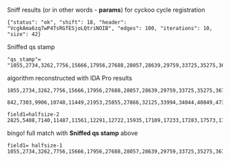 Sniff results (or in other words - <b>params</b>) for cyckoo cycle registration

``` {"status": "ok", "shift": 18, "header": "VcgkAma6zq7wP4TsRGfESjoLQtriNOIB", "edges": 100, "iterations": 10, "size": 42} ```

Sniffed qs stamp
``` 
"qs_stamp"=
"1055,2734,3262,7756,15666,17956,27688,28057,28639,29759,33725,35275,36753,39425,41710,44088,47644,51482,52448,61818,62288,66538,70865,73490,76109,83455,84614,86199,86668,88357,89142,95198,99867,116711,124301,127355,131246,135837,135847,138330,156483,158728|842,7303,9906,10748,11449,21953,25855,27866,32125,33994,34044,40849,47336,47406,48225,49289,56751,66609,66888,75470,75836,76701,77976,78907,79007,82556,98894,100402,102265,110358,111657,116452,117648,121955,124571,130488,130702,137660,140621,144116,144484,150194|3004,5134,5741,6884,9703,11542,12043,13844,23061,23326,25894,27747,37092,40529,44901,48346,56208,61498,61717,70342,72206,74497,75908,79234,80279,92992,96441,97631,101822,106326,108915,109482,112894,113932,114151,115021,115440,119392,120920,127291,128675,149741|2660,3755,3943,4557,18451,22382,24540,26222,29335,37462,37637,46507,48801,49998,58344,60950,75992,78338,78584,80400,82003,86347,89196,92053,92198,92800,95927,102781,102878,107289,108044,108105,110513,110527,113163,117523,123259,124985,129297,132658,137030,154411|305,1234,3614,5278,11953,13461,18370,26837,27526,30256,30397,44710,46684,52496,52730,53605,56066,56955,58076,66128,75608,79988,80458,88027,92689,101533,102906,105108,106448,107324,108220,110054,111621,113453,123149,125012,128528,131047,131355,131410,144236,145496|600,6928,8966,10141,11086,11419,11595,16598,16911,20282,21636,24984,41192,41712,45616,49088,54214,58317,60209,67899,72120,73517,75927,76477,80670,83551,86592,89905,90016,93695,93732,95054,96736,97852,106258,106954,116807,123578,128366,129357,131034,156917|2719,5693,23855,27990,29912,30762,35619,40061,43052,48619,50509,54636,55217,59090,59636,66107,69430,70555,71927,77162,79409,81520,83656,86388,89778,99031,104690,107451,110122,112589,117364,121445,126359,128675,129613,130182,132437,132547,134095,136037,138523,153451|1537,10315,12167,12879,13638,16757,17604,21288,23670,26737,28576,31343,33883,37416,38637,42583,52963,64457,68469,68503,74572,75841,83600,88912,92459,98223,102472,104749,107236,107386,112605,116836,121000,122648,127349,131050,131818,140135,141053,141804,142778,149645|2358,6031,10150,15717,18303,20079,31616,33302,35879,39697,41029,47603,51680,66922,67834,71286,73957,74732,75222,78912,83144,83211,83800,84841,85401,86733,89973,91357,93620,94625,108743,112611,113367,116434,120854,123605,126009,127495,128662,133922,145801,146746|3321,10920,13469,16121,18383,20707,22051,29598,31156,31758,36694,40011,40892,42502,42710,44662,49517,51477,53063,66147,68372,69938,73058,74537,75073,80443,81434,85167,93631,98557,110055,110498,110736,111213,115880,119835,122621,125119,128336,130069,133377,143216"
```

algorithm reconstructed with IDA Pro results
```  
1055,2734,3262,7756,15666,17956,27688,28057,28639,29759,33725,35275,36753,39425,41710,44088,47644,51482,52448,61818,62288,66538,70865,73490,76109,83455,84614,86199,86668,88357,89142,95198,99867,116711,124301,127355,131246,135837,135847,138330,156483,158728
```
```
842,7303,9906,10748,11449,21953,25855,27866,32125,33994,34044,40849,47336,47406,48225,49289,56751,66609,66888,75470,75836,76701,77976,78907,79007,82556,98894,100402,102265,110358,111657,116452,117648,121955,124571,130488,130702,137660,140621,144116,144484,150194
```

```
field1=halfsize-2
2825,5408,7140,11487,11561,12291,12722,15935,17109,17233,17283,17573,17965,22083,23461,23592,25128,27153,28471,30901,32688,34400,34573,35652,39607,42924,45836,46075,49992,51054,51400,53288,58603,59032,59095,61342,61708,64189,65258,65543,65587,73043|1741,2238,6740,7351,7902,10643,10727,12414,12467,12668,13218,13492,16821,18829,22717,24774,24969,25387,26278,30576,36425,36557,36951,38260,41227,43226,43570,44420,44623,45134,45502,46269,46571,47970,50036,56391,57834,64471,67659,69994,70403,75658|1957,2432,5875,7881,8789,10932,11515,12842,13625,17199,18749,20739,20880,20960,21535,23153,23805,23829,26078,26142,27157,28782,35056,35822,39235,39833,42630,49342,50260,50674,52819,56270,56400,60411,60464,60593,60905,61408,67122,71803,76678,78587|4117,5141,7367,9039,12107,13076,13950,14553,15268,17247,17739,17819,19301,22380,23428,28386,32566,34578,34754,36273,37588,37809,38509,39521,40150,40337,46335,50000,51372,56448,56472,56676,61226,64238,68051,68117,68119,68745,70772,73817,78059,78480|2185,3998,5353,7829,11141,13787,13922,14424,16034,17554,21000,23358,24399,25183,26089,26398,28441,30200,30320,32199,33216,34071,37654,38501,41127,46963,47644,48682,51773,52276,54044,55936,56670,57283,57454,57686,57913,58625,59436,62096,62844,68139|266,483,6499,7275,9513,12941,13795,14184,15689,18396,18436,19522,21931,22544,22806,24481,28111,28732,29089,29574,30036,32235,32331,32582,36698,39181,41907,42674,49927,51402,54962,56962,58353,65062,66425,66680,67249,67817,69061,69864,70911,77797|4302,4308,4509,5658,6259,6876,7352,8376,11407,11751,12996,21282,22868,28095,28219,28229,30931,31128,31301,31361,32423,41053,42135,45082,45928,45981,46460,46837,47022,48123,48670,48822,49334,49654,50271,51574,52079,57848,57962,59875,61822,68116|2817,5584,9294,10696,12217,13019,18057,20927,21970,25463,26321,28409,30733,34346,34633,34848,38591,39007,40044,40229,40779,42998,44097,44242,44861,44993,45538,46726,47849,47910,47948,52004,52616,52953,60844,61022,61800,63869,65143,66346,67080,77134|1664,3303,3323,5166,5568,6797,7019,8400,11023,14740,16968,17977,20604,24194,30721,32427,33200,33877,35508,38813,39723,41656,42234,42893,45467,47098,47365,48164,51479,56304,56945,57771,58324,59090,64628,65533,66347,66504,67957,70298,75238,80682|1839,3178,6157,6166,7763,7867,8537,10472,10877,12561,14207,15322,17708,23561,25317,26577,31425,32220,32619,32710,35183,35390,38238,41232,42515,45544,48571,52283,52511,53175,55850,57700,58269,62742,63208,63658,65334,65484,67961,69910,71402,71631
```

bingo! full match with <b>Sniffed qs stamp</b> above
```
field1= halfsize-1
1055,2734,3262,7756,15666,17956,27688,28057,28639,29759,33725,35275,36753,39425,41710,44088,47644,51482,52448,61818,62288,66538,70865,73490,76109,83455,84614,86199,86668,88357,89142,95198,99867,116711,124301,127355,131246,135837,135847,138330,156483,158728|1816,2351,8939,11247,12578,18775,20498,27327,29479,37816,40703,51600,56898,60013,66299,67628,67708,76611,78465,80612,85827,88650,90609,91510,94774,94923,99421,104750,106346,107817,108790,111628,117513,121522,121974,127415,128323,128551,129174,129227,131809,137080|10401,13828,16414,17250,20038,22338,26440,32058,32335,35476,48189,50003,58013,59313,62340,62666,63172,65318,65715,72489,73676,74144,76684,77316,78753,80641,89767,91427,96186,97744,99648,102231,107743,111939,114762,121326,130331,131713,134705,135091,140227,150168|7257,10313,11064,11751,14713,16733,16796,22030,24441,24640,27339,30889,39036,40011,43702,50424,51636,54015,56088,56460,59680,60142,63270,75624,77926,82580,87085,87510,91723,92215,92404,102070,103472,107260,115922,117371,117506,134178,136313,147656,151449,152216|1736,2589,3690,15024,15032,18624,27883,28942,30014,30839,33367,33580,41548,42779,44007,52535,58326,59097,65010,66967,73177,74121,78170,79401,87567,87653,95356,103562,103981,105707,106107,107458,108200,109600,109833,109998,115473,119227,124369,136196,138682,139244|1187,1710,3631,7701,17028,21198,23705,24743,25183,27940,44681,45675,45989,46101,46315,47714,54328,55222,56232,58055,60938,61461,63271,69120,69771,80276,80659,83778,92186,94984,101472,102723,103943,105004,105972,111047,114301,123612,124204,130478,132006,151903|1827,9476,12269,14681,17225,17379,22975,24700,26380,28823,32205,36319,45770,46223,48732,48738,54763,66847,73904,75975,76269,77105,78826,79191,85392,86824,92082,94141,98350,98985,100363,102494,106396,109731,110065,114710,122921,125216,128503,132032,132741,135318|675,1864,3451,7209,8510,12760,18234,21781,25286,27225,27678,33143,35439,42812,46022,48280,60811,64066,67246,72014,72898,74905,86689,92036,92998,98009,100988,101619,102841,105598,108212,109382,115550,116546,116932,123192,126178,129003,129308,131418,134981,142457|1244,6291,7267,8349,11042,19975,20288,23084,25671,25884,30275,41325,43608,52670,53834,54061,56185,65603,66536,67205,82811,90803,92886,93830,106308,109806,112667,113496,115406,123266,125438,125618,127112,128582,137072,140932,140933,143911,143959,150322,151655,155652|1286,4874,6541,7124,12795,15893,17476,22609,34883,35625,42362,44859,51342,52029,53850,56065,56815,59289,59818,68451,78508,87240,87982,88327,89872,92099,92793,93303,102401,108524,109771,114033,115323,118126,122586,124888,132896,136012,137076,141909,143402,155546
```

